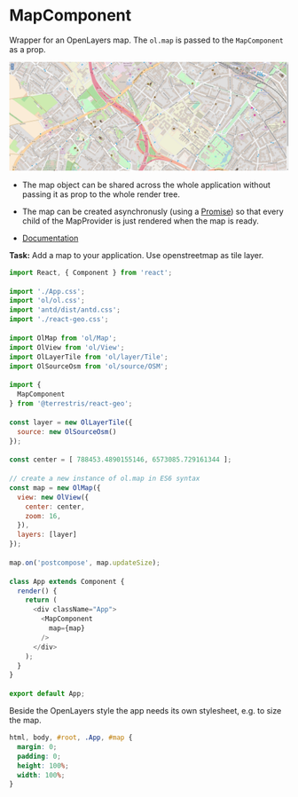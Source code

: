 # MapComponent

Wrapper for an OpenLayers map. The `ol.map` is passed to the `MapComponent` as a prop.

[![](../screenshots/map_component.png)](../screenshots/map_component.png)

* The map object can be shared across the whole application without passing it as prop to the whole render tree.
* The map can be created asynchronusly (using a [Promise](https://developer.mozilla.org/de/docs/Web/JavaScript/Reference/Global_Objects/Promise)) so that every child of the MapProvider is just rendered when the map is ready.

* [Documentation](https://terrestris.github.io/react-geo/docs/latest/index.html#!/MapComponent)

**Task:** Add a map to your application. Use openstreetmap as tile layer.

```javascript
import React, { Component } from 'react';

import './App.css';
import 'ol/ol.css';
import 'antd/dist/antd.css';
import './react-geo.css';

import OlMap from 'ol/Map';
import OlView from 'ol/View';
import OlLayerTile from 'ol/layer/Tile';
import OlSourceOsm from 'ol/source/OSM';

import {
  MapComponent
} from '@terrestris/react-geo';

const layer = new OlLayerTile({
  source: new OlSourceOsm()
});

const center = [ 788453.4890155146, 6573085.729161344 ];

// create a new instance of ol.map in ES6 syntax
const map = new OlMap({
  view: new OlView({
    center: center,
    zoom: 16,
  }),
  layers: [layer]
});

map.on('postcompose', map.updateSize);

class App extends Component {
  render() {
    return (
      <div className="App">
        <MapComponent
          map={map}
        />
      </div>
    );
  }
}

export default App;

```

Beside the OpenLayers style the app needs its own stylesheet, e.g. to size the map.
```css
html, body, #root, .App, #map {
  margin: 0;
  padding: 0;
  height: 100%;
  width: 100%;
}
```
